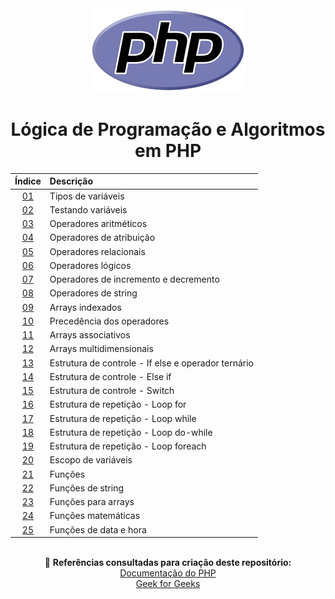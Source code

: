 <div align="center">
	<img src="./assets/php.png">
	<h1>Lógica de Programação e Algoritmos em PHP</h1>

| Índice | Descrição |
| :---:  | :--- |
| [01](https://github.com/michelelozada/Logica-de-Programacao-e-Algoritmos-em-PHP/blob/main/files/01-Tipos-de-variaveis.md) | Tipos de variáveis |
| [02](https://github.com/michelelozada/Logica-de-Programacao-e-Algoritmos-em-PHP/blob/main/files/02-Testando-variaveis.md) | Testando variáveis |
| [03](https://github.com/michelelozada/Logica-de-Programacao-e-Algoritmos-em-PHP/blob/main/files/03-Operadores-aritmeticos.md) | Operadores aritméticos |
| [04](https://github.com/michelelozada/Logica-de-Programacao-e-Algoritmos-em-PHP/blob/main/files/04-Operadores-de-atribuicao.md) | Operadores de atribuição |
| [05](https://github.com/michelelozada/Logica-de-Programacao-e-Algoritmos-em-PHP/blob/main/files/05-Operadores-relacionais.md) | Operadores relacionais |
| [06](https://github.com/michelelozada/Logica-de-Programacao-e-Algoritmos-em-PHP/blob/main/files/06-Operadores-logicos.md) | Operadores lógicos |
| [07](https://github.com/michelelozada/Logica-de-Programacao-e-Algoritmos-em-PHP/blob/main/files/07-Operadores-de-incremento-e-decremento.md) | Operadores de incremento e decremento |
| [08](https://github.com/michelelozada/Logica-de-Programacao-e-Algoritmos-em-PHP/blob/main/files/08-Operadores-de-string.md) | Operadores de string |
| [09](https://github.com/michelelozada/Logica-de-Programacao-e-Algoritmos-em-PHP/blob/main/files/09-Arrays-indexados.md) | Arrays indexados     |
| [10](https://github.com/michelelozada/Logica-de-Programacao-e-Algoritmos-em-PHP/blob/main/files/10-Precedencia-dos-operadores.md) | Precedência dos operadores | 
| [11](https://github.com/michelelozada/Logica-de-Programacao-e-Algoritmos-em-PHP/blob/main/files/11-Arrays-associativos.md) | Arrays associativos | 
| [12](https://github.com/michelelozada/Logica-de-Programacao-e-Algoritmos-em-PHP/blob/main/files/12-Arrays-multidimensionais.md) | Arrays multidimensionais |
| [13](https://github.com/michelelozada/Logica-de-Programacao-e-Algoritmos-em-PHP/blob/main/files/13-If-else-e-operador-ternario.md) | Estrutura de controle - If else e operador ternário | 
| [14](https://github.com/michelelozada/Logica-de-Programacao-e-Algoritmos-em-PHP/blob/main/files/14-Elseif.md) | Estrutura de controle - Else if |
| [15](https://github.com/michelelozada/Logica-de-Programacao-e-Algoritmos-em-PHP/blob/main/files/15-Switch.md) | Estrutura de controle - Switch |
| [16](https://github.com/michelelozada/Logica-de-Programacao-e-Algoritmos-em-PHP/blob/main/files/16-Loop-for.md) | Estrutura de repetição - Loop for |
| [17](https://github.com/michelelozada/Logica-de-Programacao-e-Algoritmos-em-PHP/blob/main/files/17-Loop-while.md) | Estrutura de repetição - Loop while |
| [18](https://github.com/michelelozada/Logica-de-Programacao-e-Algoritmos-em-PHP/blob/main/files/18-Loop-do-while.md) | Estrutura de repetição - Loop do-while |
| [19](https://github.com/michelelozada/Logica-de-Programacao-e-Algoritmos-em-PHP/blob/main/files/19-Loop-foreach.md) | Estrutura de repetição - Loop foreach |
| [20](https://github.com/michelelozada/Logica-de-Programacao-e-Algoritmos-em-PHP/blob/main/files/20-Escopo-de-variaveis.md) | Escopo de variáveis |
| [21](https://github.com/michelelozada/Logica-de-Programacao-e-Algoritmos-em-PHP/blob/main/files/21-Funcoes.md) | Funções |
| [22](https://github.com/michelelozada/Logica-de-Programacao-e-Algoritmos-em-PHP/blob/main/files/22-Funcoes-de-string.md) | Funções de string |
| [23](https://github.com/michelelozada/Logica-de-Programacao-e-Algoritmos-em-PHP/blob/main/files/23-Funcoes-para-arrays.md) | Funções para arrays |
| [24](https://github.com/michelelozada/Logica-de-Programacao-e-Algoritmos-em-PHP/blob/main/files/24-Funcoes-matematicas.md) | Funções matemáticas |
| [25](https://github.com/michelelozada/Logica-de-Programacao-e-Algoritmos-em-PHP/blob/main/files/25-Funcoes-data-hora.md) | Funções de data e hora |

&nbsp;   
:bookmark_tabs: **Referências consultadas para criação deste repositório:**  
[Documentação do PHP](https://www.php.net/manual/pt_BR/)  
[Geek for Geeks](https://www.geeksforgeeks.org/)
</div>